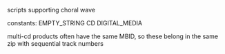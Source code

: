 scripts supporting choral wave

constants:
EMPTY_STRING
CD
DIGITAL_MEDIA

multi-cd products often have the same MBID, so these belong in the same zip with sequential track numbers


